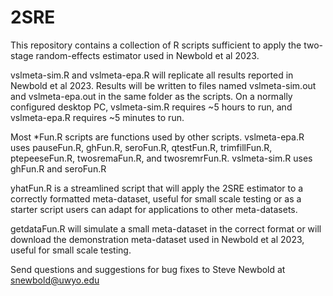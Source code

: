 # 2SRE
This repository contains a collection of R scripts sufficient to apply the two-stage random-effects estimator used in Newbold et al 2023.

vslmeta-sim.R and vslmeta-epa.R will replicate all results reported in Newbold et al 2023. Results will be written to files named vslmeta-sim.out and vslmeta-epa.out in the same folder as the scripts. On a normally configured desktop PC, vslmeta-sim.R requires ~5 hours to run, and vslmeta-epa.R requires ~5 minutes to run.

Most *Fun.R scripts are functions used by other scripts. vslmeta-epa.R uses pauseFun.R, ghFun.R, seroFun.R, qtestFun.R, trimfillFun.R, ptepeeseFun.R, twosremaFun.R, and twosremrFun.R. vslmeta-sim.R uses ghFun.R and seroFun.R

yhatFun.R is a streamlined script that will apply the 2SRE estimator to a correctly formatted meta-dataset, useful for small scale testing or as a starter script users can adapt for applications to other meta-datasets.

getdataFun.R will simulate a small meta-dataset in the correct format or will download the demonstration meta-dataset used in Newbold et al 2023, useful for small scale testing.

Send questions and suggestions for bug fixes to Steve Newbold at snewbold@uwyo.edu

